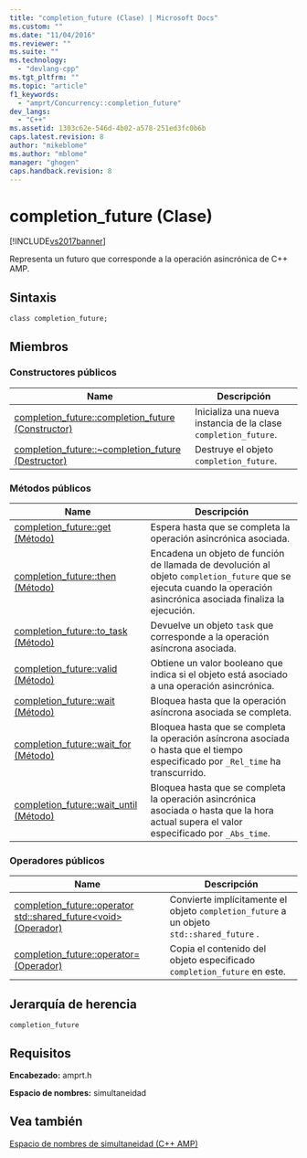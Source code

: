 ```yaml
---
title: "completion_future (Clase) | Microsoft Docs"
ms.custom: ""
ms.date: "11/04/2016"
ms.reviewer: ""
ms.suite: ""
ms.technology: 
  - "devlang-cpp"
ms.tgt_pltfrm: ""
ms.topic: "article"
f1_keywords: 
  - "amprt/Concurrency::completion_future"
dev_langs: 
  - "C++"
ms.assetid: 1303c62e-546d-4b02-a578-251ed3fc0b6b
caps.latest.revision: 8
author: "mikeblome"
ms.author: "mblome"
manager: "ghogen"
caps.handback.revision: 8
---
```

# completion_future (Clase)
[!INCLUDE[vs2017banner](../../../assembler/inline/includes/vs2017banner.md)]

Representa un futuro que corresponde a la operación asincrónica de C\+\+ AMP.  
  
## Sintaxis  
  
```  
class completion_future;  
```  
  
## Miembros  
  
### Constructores públicos  
  
|Name|Descripción|  
|----------|-----------------|  
|[completion\_future::completion\_future \(Constructor\)](../Topic/completion_future::completion_future%20Constructor.md)|Inicializa una nueva instancia de la clase `completion_future`.|  
|[completion\_future::~completion\_future \(Destructor\)](../Topic/completion_future::~completion_future%20Destructor.md)|Destruye el objeto `completion_future`.|  
  
### Métodos públicos  
  
|Name|Descripción|  
|----------|-----------------|  
|[completion\_future::get \(Método\)](../Topic/completion_future::get%20Method.md)|Espera hasta que se completa la operación asincrónica asociada.|  
|[completion\_future::then \(Método\)](../Topic/completion_future::then%20Method.md)|Encadena un objeto de función de llamada de devolución al objeto `completion_future` que se ejecuta cuando la operación asincrónica asociada finaliza la ejecución.|  
|[completion\_future::to\_task \(Método\)](../Topic/completion_future::to_task%20Method.md)|Devuelve un objeto `task` que corresponde a la operación asíncrona asociada.|  
|[completion\_future::valid \(Método\)](../Topic/completion_future::valid%20Method.md)|Obtiene un valor booleano que indica si el objeto está asociado a una operación asincrónica.|  
|[completion\_future::wait \(Método\)](../Topic/completion_future::wait%20Method.md)|Bloquea hasta que la operación asíncrona asociada se completa.|  
|[completion\_future::wait\_for \(Método\)](../Topic/completion_future::wait_for%20Method.md)|Bloquea hasta que se completa la operación asíncrona asociada o hasta que el tiempo especificado por `_Rel_time` ha transcurrido.|  
|[completion\_future::wait\_until \(Método\)](../Topic/completion_future::wait_until%20Method.md)|Bloquea hasta que se completa la operación asincrónica asociada o hasta que la hora actual supera el valor especificado por `_Abs_time`.|  
  
### Operadores públicos  
  
|Name|Descripción|  
|----------|-----------------|  
|[completion\_future::operator std::shared\_future\<void\> \(Operador\)](../Topic/completion_future::operator%20std::shared_future%3Cvoid%3E%20Operator.md)|Convierte implícitamente el objeto `completion_future` a un objeto `std::shared_future` .|  
|[completion\_future::operator\= \(Operador\)](../Topic/completion_future::operator=%20Operator.md)|Copia el contenido del objeto especificado `completion_future` en este.|  
  
## Jerarquía de herencia  
 `completion_future`  
  
## Requisitos  
 **Encabezado:** amprt.h  
  
 **Espacio de nombres:** simultaneidad  
  
## Vea también  
 [Espacio de nombres de simultaneidad \(C\+\+ AMP\)](../../../parallel/amp/reference/concurrency-namespace-cpp-amp.md)